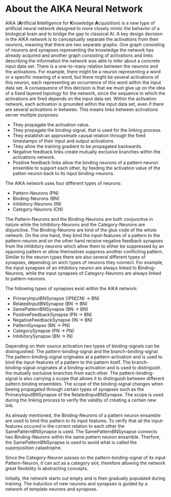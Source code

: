 # About the AIKA Neural Network
AIKA (**A**rtificial **I**ntelligence for **K**nowledge **A**cquisition) is a new type of artificial neural network designed to more closely mimic the behavior of a biological brain and to bridge the gap to classical AI. A key design decision in the AIKA network is to conceptually separate the activations from their neurons, meaning that there are two separate graphs. One graph consisting of neurons and synapses representing the knowledge the network has already acquired and another graph consisting of activations and links describing the information the network was able to infer about a concrete input data set. There is a one-to-many relation between the neurons and the activations. For example, there might be a neuron representing a word or a specific meaning of a word, but there might be several activations of this neuron, each representing an occurrence of this word within the input data set. A consequence of this decision is that we must give up on the idea of a fixed layered topology for the network, since the sequence in which the activations are fired depends on the input data set. Within the activation network, each activation is grounded within the input data set, even if there are several activations in between. This means links between activations server multiple purposes:
- They propagate the activation value.
- They propagate the binding-signal, that is used for the linking process.
- They establish an approximate causal relation through the fired timestamps of their input and output activations.
- They allow the training gradient to be propagated backwards.
- Negative feedback links create mutually exclusive branches within the activations network.
- Positive feedback links allow the binding neurons of a pattern neuron ensemble to support each other, by feeding the activation value of the patten neuron back to its input binding-neurons.

The AIKA network uses four different types of neurons:
- Pattern-Neurons (PN)
- Binding-Neurons (BN)
- Inhibitory-Neurons (IN)
- Category-Neurons (CN)

The Pattern-Neurons and the Binding-Neurons are both conjunctive in nature while the Inhibitory-Neurons and the Category-Neurons are disjunctive. The Binding-Neurons are kind of the glue code of the whole network. On the one hand, they bind the input-features of a pattern to the pattern-neuron and on the other hand receive negative feedback synapses from the inhibitory neurons which allow them to either be suppressed by an opposing pattern or allow themselves suppress another conflicting pattern. Similar to the neuron types there are also several different types of synapses, depending on wich types of neurons they connect. For example, the input synapses of an inhibitory neuron are always linked to Binding-Neurons, while the input synapses of Category-Neurons are always linked to pattern-neurons.

The following types of synapses exist within the AIKA network:

- PrimaryInputBNSynapse ((PN|CN) -> BN)
- RelatedInputBNSynapse (BN -> BN)
- SamePatternBNSynapse (BN -> BN)
- PositiveFeedbackSynapse (PN -> BN)
- NegativeFeedbackSynapse (IN -> BN)
- PatternSynapse (BN -> PN)
- CategorySynapse (PN -> PN)
- InhibitorySynapse (BN -> IN)

Depending on their source activation two types of binding-signals can be distinguished: The pattern-binding-signal and the branch-binding-signal. The pattern-binding-signal originates at a pattern-activation and is used to bind the input-features of a pattern to the pattern itself. The branch-binding-signal originates at a binding-activation and is used to distinguish the mutually exclusive branches from each other. The pattern-binding-signal is also carrying a scope that allows it to distinguish between different pattern 
binding ensembles. The scope of the binding-signal changes when beeing propagated through certain types of synapses such as the PrimaryInputBNSynapse of the RelatedInputBNSynapse. The scope is used during the linking process to verify the validity of creating a certain new link. 

As already mentioned, the Binding-Neurons of a pattern neuron ensamble are used to bind this pattern to its input features. To verify that all the input-features occured in the correct relation to each other the SamePatternBNSynapse is used. The SamePatternBNSynapse connects two Binding-Neurons within the same pattern neuron ensamble. Therfore, the SamePatternBNSynapse is used to avoid what is called the superposition catastrophe.

Since the Category-Neuron passes on the pattern-binding-signal of its input Pattern-Neuron, it can act as a category slot, therefore allowing the network great flexibility in abstracting concepts.

Initially, the network starts out empty and is then gradually populated during training. The induction of new neurons and synapses is guided by a network of template neurons and synapses.
